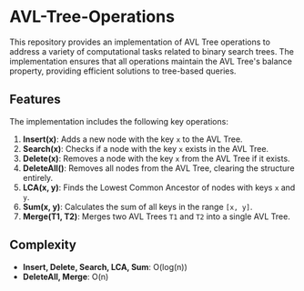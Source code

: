 # AVL-Tree-Operations

This repository provides an implementation of AVL Tree operations to address a variety of computational tasks related to binary search trees. The implementation ensures that all operations maintain the AVL Tree's balance property, providing efficient solutions to tree-based queries.

## Features
The implementation includes the following key operations:
1. **Insert(x)**: Adds a new node with the key `x` to the AVL Tree.
2. **Search(x)**: Checks if a node with the key `x` exists in the AVL Tree.
3. **Delete(x)**: Removes a node with the key `x` from the AVL Tree if it exists.
4. **DeleteAll()**: Removes all nodes from the AVL Tree, clearing the structure entirely.
5. **LCA(x, y)**: Finds the Lowest Common Ancestor of nodes with keys `x` and `y`.
6. **Sum(x, y)**: Calculates the sum of all keys in the range `[x, y]`.
7. **Merge(T1, T2)**: Merges two AVL Trees `T1` and `T2` into a single AVL Tree.

## Complexity
- **Insert, Delete, Search, LCA, Sum**: O(log(n))
- **DeleteAll, Merge**: O(n)
 
